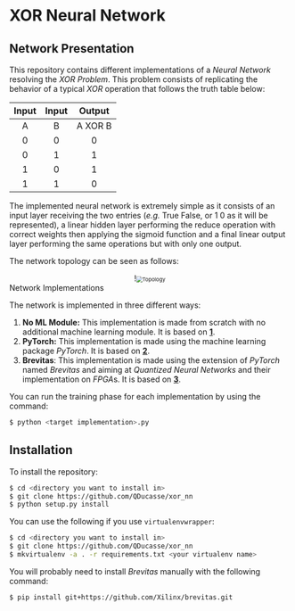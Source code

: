 # XOR Neural Network

## Network Presentation

This repository contains different implementations of a *Neural Network* resolving the *XOR Problem*. This problem consists of replicating the behavior of a typical *XOR* operation that follows the truth table below:

| **Input** | **Input** | **Output** |
| :-------: | :-------: | :--------: |
|     A     |     B     |  A XOR B   |
|     0     |     0     |     0      |
|     0     |     1     |     1      |
|     1     |     0     |     1      |
|     1     |     1     |     0      |

The implemented neural network is extremely simple as it consists  of an input layer receiving the two entries (*e.g.* True False, or 1 0 as it will be represented), a linear hidden layer performing the reduce operation with correct weights then applying the sigmoid function and a final linear output layer performing the same operations but with only one output. 

The network topology can be seen as follows:

<center>
!<img src="/home/qducasse/Desktop/nn_projects/xor_nn/XOR_NN.png" alt="Topology" style="zoom: 67%;" /> 
</center


## Network Implementations

The network is implemented in three different ways:

1. **No ML Module:** This implementation is made from scratch with no additional machine learning module. It is based on **[1]**.
2. **PyTorch:** This implementation is made using the machine learning package *PyTorch*. It is based on **[2]**.
3. **Brevitas**: This implementation is made using the extension of *PyTorch* named *Brevitas* and aiming at *Quantized Neural Networks* and their implementation on *FPGA*s. It is based on **[3]**. 

You can run the training phase for each implementation by using the command:

```bash
$ python <target implementation>.py
```



## Installation

To install the repository:

```bash
$ cd <directory you want to install in>
$ git clone https://github.com/QDucasse/xor_nn
$ python setup.py install
```

You can use the following if you use `virtualenvwrapper`:

```bash
$ cd <directory you want to install in>
$ git clone https://github.com/QDucasse/xor_nn
$ mkvirtualenv -a . -r requirements.txt <your virtualenv name>
```

You will probably need to install *Brevitas* manually with the following command:

```bash
$ pip install git+https://github.com/Xilinx/brevitas.git
```





[1]: https://towardsdatascience.com/implementing-the-xor-gate-using-backpropagation-in-neural-networks-c1f255b4f20d	"XOR NN from scratch"
[2]: https://courses.cs.washington.edu/courses/cse446/18wi/sections/section8/XOR-Pytorch.html	"XOR NN PyTorch"
[3]: https://github.com/kf7lsu/Brevitas-XOR-Test	"XOR NN Brevitas"



